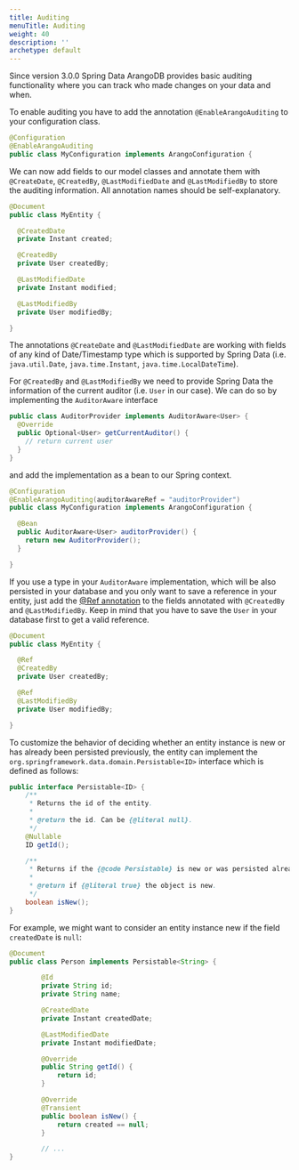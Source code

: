 ```yaml
---
title: Auditing
menuTitle: Auditing
weight: 40
description: ''
archetype: default
---
```

Since version 3.0.0 Spring Data ArangoDB provides basic auditing functionality
where you can track who made changes on your data and when.

To enable auditing you have to add the annotation `@EnableArangoAuditing` to
your configuration class.

```java
@Configuration
@EnableArangoAuditing
public class MyConfiguration implements ArangoConfiguration {
```

We can now add fields to our model classes and annotate them with `@CreateDate`,
`@CreatedBy`, `@LastModifiedDate` and `@LastModifiedBy` to store the auditing
information. All annotation names should be self-explanatory.

```java
@Document
public class MyEntity {

  @CreatedDate
  private Instant created;

  @CreatedBy
  private User createdBy;

  @LastModifiedDate
  private Instant modified;

  @LastModifiedBy
  private User modifiedBy;

}
```

The annotations `@CreateDate` and `@LastModifiedDate` are working with fields of
any kind of Date/Timestamp type which is supported by Spring Data
(i.e. `java.util.Date`, `java.time.Instant`, `java.time.LocalDateTime`).

For `@CreatedBy` and `@LastModifiedBy` we need to provide Spring Data the
information of the current auditor (i.e. `User` in our case). We can do so by
implementing the `AuditorAware` interface

```java
public class AuditorProvider implements AuditorAware<User> {
  @Override
  public Optional<User> getCurrentAuditor() {
    // return current user
  }
}
```

and add the implementation as a bean to our Spring context.

```java
@Configuration
@EnableArangoAuditing(auditorAwareRef = "auditorProvider")
public class MyConfiguration implements ArangoConfiguration {

  @Bean
  public AuditorAware<User> auditorProvider() {
    return new AuditorProvider();
  }

}
```

If you use a type in your `AuditorAware` implementation, which will be also
persisted in your database and you only want to save a reference in your entity,
just add the [@Ref annotation](reference.md) to the fields annotated with
`@CreatedBy` and `@LastModifiedBy`. Keep in mind that you have to save the
`User` in your database first to get a valid reference.

```java
@Document
public class MyEntity {

  @Ref
  @CreatedBy
  private User createdBy;

  @Ref
  @LastModifiedBy
  private User modifiedBy;

}
```

To customize the behavior of deciding whether an entity instance is new or has
already been persisted previously, the entity can implement the
`org.springframework.data.domain.Persistable<ID>` interface which is defined as follows:

```java
public interface Persistable<ID> {
    /**
     * Returns the id of the entity.
     *
     * @return the id. Can be {@literal null}.
     */
    @Nullable
    ID getId();

    /**
     * Returns if the {@code Persistable} is new or was persisted already.
     *
     * @return if {@literal true} the object is new.
     */
    boolean isNew();
}
```

For example, we might want to consider an entity instance new if the field
`createdDate` is  `null`:

```java
@Document
public class Person implements Persistable<String> {

        @Id
        private String id;
        private String name;

        @CreatedDate
        private Instant createdDate;

        @LastModifiedDate
        private Instant modifiedDate;

        @Override
        public String getId() {
            return id;
        }

        @Override
        @Transient
        public boolean isNew() {
            return created == null;
        }

        // ...
}        
```
